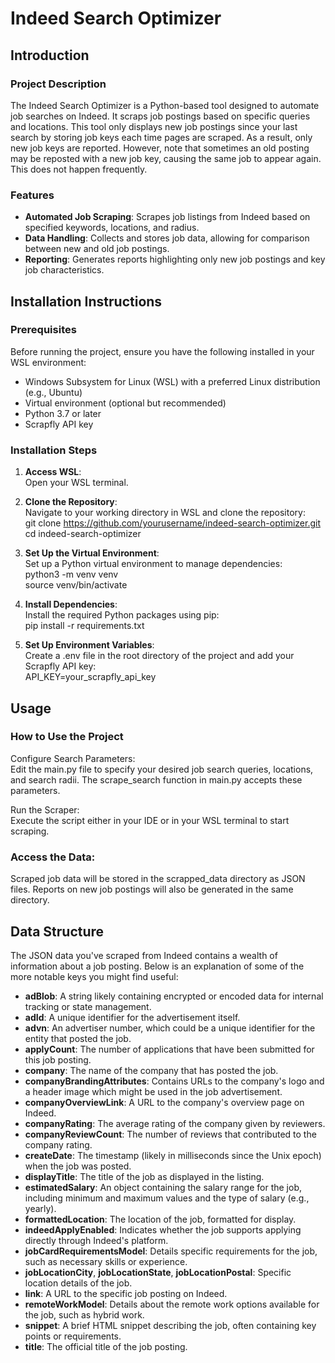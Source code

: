 # Indeed Search Optimizer

## Introduction

### Project Description
The Indeed Search Optimizer is a Python-based tool designed to automate job searches on Indeed. It scraps job postings based on specific queries and locations. This tool only displays new job postings since your last search by storing job keys each time pages are scraped. As a result, only new job keys are reported. However, note that sometimes an old posting may be reposted with a new job key, causing the same job to appear again. This does not happen frequently.

### Features
- **Automated Job Scraping**: Scrapes job listings from Indeed based on specified keywords, locations, and radius.
- **Data Handling**: Collects and stores job data, allowing for comparison between new and old job postings.
- **Reporting**: Generates reports highlighting only new job postings and key job characteristics.

## Installation Instructions

### Prerequisites
Before running the project, ensure you have the following installed in your WSL environment:
- Windows Subsystem for Linux (WSL) with a preferred Linux distribution (e.g., Ubuntu) 
- Virtual environment (optional but recommended)
- Python 3.7 or later
- Scrapfly API key

### Installation Steps
1. **Access WSL**:    
   Open your WSL terminal.

2. **Clone the Repository**:  
   Navigate to your working directory in WSL and clone the repository:  
   git clone https://github.com/yourusername/indeed-search-optimizer.git  
   cd indeed-search-optimizer

3. **Set Up the Virtual Environment**:  
    Set up a Python virtual environment to manage dependencies:  
    python3 -m venv venv  
    source venv/bin/activate

4. **Install Dependencies**:  
    Install the required Python packages using pip:  
    pip install -r requirements.txt

5. **Set Up Environment Variables**:  
    Create a .env file in the root directory of the project and add your Scrapfly API key:  
    API_KEY=your_scrapfly_api_key

## Usage
### How to Use the Project
Configure Search Parameters:  
Edit the main.py file to specify your desired job search queries, locations, and search radii. The scrape_search function in main.py accepts these parameters.  

Run the Scraper:  
Execute the script either in your IDE or in your WSL terminal to start scraping.

### Access the Data:
Scraped job data will be stored in the scrapped_data directory as JSON files. Reports on new job postings will also be generated in the same directory.

## Data Structure
The JSON data you've scraped from Indeed contains a wealth of information about a job posting. Below is an explanation of some of the more notable keys you might find useful:

- **adBlob**: A string likely containing encrypted or encoded data for internal tracking or state management.
- **adId**: A unique identifier for the advertisement itself.
- **advn**: An advertiser number, which could be a unique identifier for the entity that posted the job.
- **applyCount**: The number of applications that have been submitted for this job posting.
- **company**: The name of the company that has posted the job.
- **companyBrandingAttributes**: Contains URLs to the company's logo and a header image which might be used in the job advertisement.
- **companyOverviewLink**: A URL to the company's overview page on Indeed.
- **companyRating**: The average rating of the company given by reviewers.
- **companyReviewCount**: The number of reviews that contributed to the company rating.
- **createDate**: The timestamp (likely in milliseconds since the Unix epoch) when the job was posted.
- **displayTitle**: The title of the job as displayed in the listing.
- **estimatedSalary**: An object containing the salary range for the job, including minimum and maximum values and the type of salary (e.g., yearly).
- **formattedLocation**: The location of the job, formatted for display.
- **indeedApplyEnabled**: Indicates whether the job supports applying directly through Indeed's platform.
- **jobCardRequirementsModel**: Details specific requirements for the job, such as necessary skills or experience.
- **jobLocationCity**, **jobLocationState**, **jobLocationPostal**: Specific location details of the job.
- **link**: A URL to the specific job posting on Indeed.
- **remoteWorkModel**: Details about the remote work options available for the job, such as hybrid work.
- **snippet**: A brief HTML snippet describing the job, often containing key points or requirements.
- **title**: The official title of the job posting.

